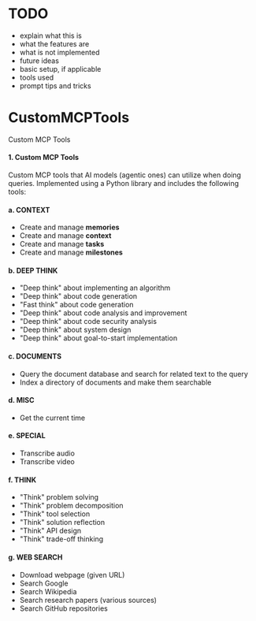 


# TODO

- explain what this is
- what the features are
- what is not implemented
- future ideas
- basic setup, if applicable
- tools used
- prompt tips and tricks

# CustomMCPTools

Custom MCP Tools

#### 1. **Custom MCP Tools**

Custom MCP tools that AI models (agentic ones) can utilize when doing queries.
Implemented using a Python library and includes the following tools:

#### a. **CONTEXT**
- Create and manage **memories**
- Create and manage **context**
- Create and manage **tasks**
- Create and manage **milestones**

#### b. **DEEP THINK**
- "Deep think" about implementing an algorithm
- "Deep think" about code generation
- "Fast think" about code generation
- "Deep think" about code analysis and improvement
- "Deep think" about code security analysis
- "Deep think" about system design
- "Deep think" about goal-to-start implementation

#### c. **DOCUMENTS**
- Query the document database and search for related text to the query
- Index a directory of documents and make them searchable

#### d. **MISC**
- Get the current time

#### e. **SPECIAL**
- Transcribe audio
- Transcribe video

#### f. **THINK**
- "Think" problem solving
- "Think" problem decomposition
- "Think" tool selection
- "Think" solution reflection
- "Think" API design
- "Think" trade-off thinking

#### g. **WEB SEARCH**
- Download webpage (given URL)
- Search Google
- Search Wikipedia
- Search research papers (various sources)
- Search GitHub repositories

